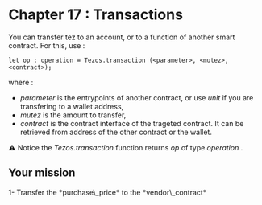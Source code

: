 # Chapter 17 : Transactions

<dialog character="pilot">Hey captain, we've been hanging with that vendor a long time now. Can we finally pay him and go to Osiris?</dialog>

You can transfer tez to an account, or to a function of another smart contract. For this, use :

```
let op : operation = Tezos.transaction (<parameter>, <mutez>, <contract>);
```

where :

- _parameter_ is the entrypoints of another contract, or use _unit_ if you are transfering to a wallet address,
- _mutez_ is the amount to transfer,
- _contract_ is the contract interface of the trageted contract. It can be retrieved from address of the other contract or the wallet.

⚠️ Notice the _Tezos.transaction_ function returns *op* of type _operation_ .

## Your mission

<!-- prettier-ignore --> 1- Transfer the *purchase\_price* to the *vendor\_contract*
